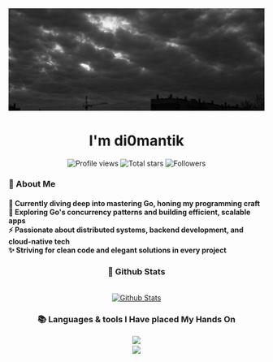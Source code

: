 <a href="https://github.com/di0mantik/di0mantik/blob/main/header.jpg">
  <img src="https://github.com/di0mantik/di0mantik/blob/main/header.jpg" alt="Header Image" style="width:auto; height:auto"/>
</a>

<h1 align="center">I'm di0mantik</h1>

<div align="center">
  <img height="28px" 
    src="https://komarev.com/ghpvc/?username=di0mantik&label=Profile%20views&color=318CE7&style=for-the-badge" 
    alt="Profile views" />
  <img height="28px" 
    alt="Total stars" 
    title="Total stars on GitHub" 
    src="https://custom-icon-badges.herokuapp.com/badge/dynamic/json?logo=star&color=318CE7&labelColor=505050&label=Stars&style=for-the-badge&query=%24.stars&url=https://api.github-star-counter.workers.dev/user/di0mantik" />
  <img height="28px" 
    alt="Followers" 
    title="Follow me on GitHub" 
    src="https://custom-icon-badges.herokuapp.com/github/followers/di0mantik?color=318CE7&labelColor=505050&style=for-the-badge&logo=person-add&label=Followers&logoColor=white" />
</div>

<h3 align="left">💫 About Me</h3>
<h4> 
🌱 Currently diving deep into mastering Go, honing my programming craft</br>
🔭 Exploring Go's concurrency patterns and building efficient, scalable apps</br>
⚡ Passionate about distributed systems, backend development, and cloud-native tech</br>
✨ Striving for clean code and elegant solutions in every project
</h4>

<h3 align="center">🌱 Github Stats</h3>
<br>
<div align="center">
  <a href="https://github.com/di0mantik">
    <img alt="Github Stats" src="https://streak-stats.demolab.com?user=di0mantik&theme=transparent&hide_border=true](https://github-readme-stats.vercel.app/api?username=di0mantik&hide=contribs,prs&hide_border=true&show_icons=true&title_color=fff&text_color=9f9f9f&icon_color=79ff97&bg_color=0d1117)" />
    <!--<img alt="Github Stats" src="https://streak-stats.demolab.com?user=di0mantik&theme=transparent&hide_border=true" />-->
  </a>
</div>

<h3 align="center">📚 Languages & tools I Have placed My Hands On </h3>
<div align="center">
  <img src="https://skillicons.dev/icons?i=gitlab,github,git,bash,nodejs,go,docker,kubernetes" /><br>
  <img src="https://skillicons.dev/icons?i=mysql,postgres,mongodb,obsidian,vscode,arch,vim,neovim" /><br>
</div>
